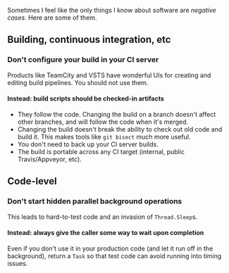 Sometimes I feel like the only things I know about software are _negative cases_. Here are some of them.

## Building, continuous integration, etc

### Don't configure your build in your CI server

Products like TeamCity and VSTS have wonderful UIs for creating and editing build pipelines. You should not use them.

#### Instead: build scripts should be checked-in artifacts

* They follow the code. Changing the build on a branch doesn't affect other branches, and will follow the code when it's merged.
* Changing the build doesn't break the ability to check out old code and build it. This makes tools like `git bisect` much more useful.
* You don't need to back up your CI server builds.
* The build is portable across any CI target (internal, public Travis/Appveyor, etc).

## Code-level

### Don't start hidden parallel background operations

This leads to hard-to-test code and an invasion of `Thread.Sleep`s.

#### Instead: always give the caller some way to wait upon completion

Even if you don't use it in your production code (and let it run off in the background), return a `Task` so that test code can avoid running into timing issues.
